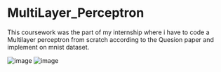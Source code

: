 # MultiLayer_Perceptron

This coursework was the part of my internship where i have to code a Multilayer perceptron from scratch according to the Quesion paper and implement on mnist dataset.

![image](https://user-images.githubusercontent.com/92665255/174341168-8f3e0acd-a24f-4ec1-a23c-a6db61ae7ca1.png)
![image](https://user-images.githubusercontent.com/92665255/174341406-f224d958-f95c-41d0-9598-666501eaf837.png)
